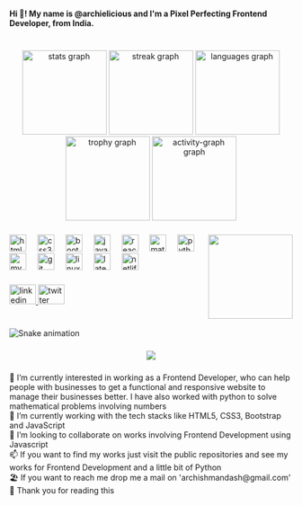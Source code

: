 <h4 align="left">Hi 👋! My name is @archielicious and I'm a Pixel Perfecting Frontend Developer, from India.</h4>

###

<br clear="both">

<div align="center">
  <img src="https://github-readme-stats.vercel.app/api?username=archielicious&hide_title=false&hide_rank=false&show_icons=true&include_all_commits=true&count_private=true&disable_animations=false&theme=chartreuse-dark&locale=en&hide_border=true" height="150" alt="stats graph"  />
  <img src="https://streak-stats.demolab.com?user=archielicious&locale=en&mode=daily&theme=chartreuse-dark&hide_border=true&border_radius=5" height="150" alt="streak graph"  />
  <img src="https://github-readme-stats.vercel.app/api/top-langs?username=archielicious&locale=en&hide_title=false&layout=compact&card_width=320&langs_count=5&theme=chartreuse-dark&hide_border=true" height="150" alt="languages graph"  />
  <img src="https://github-profile-trophy.vercel.app?username=archielicious&theme=gruvbox&no-frame=true&no-bg=true" height="150" alt="trophy graph"  />
  <img src="https://github-readme-activity-graph.vercel.app/graph?username=archielicious&hide_border=true&area=true&theme=gruvbox" height="150" alt="activity-graph graph"  />
</div>

###

<img align="right" height="150" src="https://i.imgflip.com/65efzo.gif"  />

###

<div align="left">
  <img src="https://skillicons.dev/icons?i=html" height="30" alt="html5 logo"  />
  <img width="12" />
  <img src="https://skillicons.dev/icons?i=css" height="30" alt="css3 logo"  />
  <img width="12" />
  <img src="https://skillicons.dev/icons?i=bootstrap" height="30" alt="bootstrap logo"  />
  <img width="12" />
  <img src="https://skillicons.dev/icons?i=js" height="30" alt="javascript logo"  />
  <img width="12" />
  <img src="https://skillicons.dev/icons?i=react" height="30" alt="react logo"  />
  <img width="12" />
  <img src="https://skillicons.dev/icons?i=materialui" height="30" alt="materialui logo"  />
  <img width="12" />
  <img src="https://skillicons.dev/icons?i=py" height="30" alt="python logo"  />
  <img width="12" />
  <img src="https://skillicons.dev/icons?i=mysql" height="30" alt="mysql logo"  />
  <img width="12" />
  <img src="https://skillicons.dev/icons?i=git" height="30" alt="git logo"  />
  <img width="12" />
  <img src="https://skillicons.dev/icons?i=linux" height="30" alt="linux logo"  />
  <img width="12" />
  <img src="https://skillicons.dev/icons?i=latex" height="30" alt="latex logo"  />
  <img width="12" />
  <img src="https://skillicons.dev/icons?i=netlify" height="30" alt="netlify logo"  />
</div>

###

<div align="left">
  <a href="linkedin.com/in/archielicious" target="_blank">
    <img src="https://raw.githubusercontent.com/maurodesouza/profile-readme-generator/master/src/assets/icons/social/linkedin/default.svg" width="47" height="35" alt="linkedin logo"  />
  </a>
  <a href="https://www.twitter.com/archieish" target="_blank">
    <img src="https://raw.githubusercontent.com/maurodesouza/profile-readme-generator/master/src/assets/icons/social/twitter/default.svg" width="47" height="35" alt="twitter logo"  />
  </a>
</div>

###

<br clear="both">

<img src="https://raw.githubusercontent.com/archielicious/archielicious-2/output/snake.svg" alt="Snake animation" />



###

<div align="center">
  <img src="https://visitor-badge.laobi.icu/badge?page_id=archielicious.archielicious&left_color=blueviolet&right_color=fuchsia"  />
</div>

###

<p align="left">👀 I’m currently interested in working as a Frontend Developer, who can help people with businesses to get a functional and responsive website to manage their businesses better. I have also worked with python to solve mathematical problems involving numbers<br>🌱 I’m currently working with the tech stacks like HTML5, CSS3, Bootstrap and JavaScript<br>💞️ I’m looking to collaborate on works involving Frontend Development using Javascript<br>📫 If you want to find my works just visit the public repositories and see my works for Frontend Development and a little bit of Python<br>🏖️ If you want to reach me drop me a mail on 'archishmandash@gmail.com'<br>🎷 Thank you for reading this</p>

###
